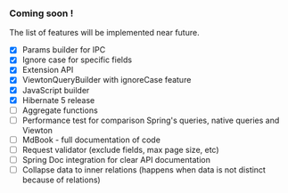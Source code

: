 ### Coming soon !

The list of features will be implemented near future.

- [x] Params builder for IPC
- [x] Ignore case for specific fields
- [x] Extension API
- [x] ViewtonQueryBuilder with ignoreCase feature
- [x] JavaScript builder
- [x] Hibernate 5 release
- [ ] Aggregate functions
- [ ] Performance test for comparison Spring's queries, native queries and Viewton
- [ ] MdBook - full documentation of code
- [ ] Request validator (exclude fields, max page size, etc)
- [ ] Spring Doc integration for clear API documentation
- [ ] Collapse data to inner relations (happens when data is not distinct because of relations)
